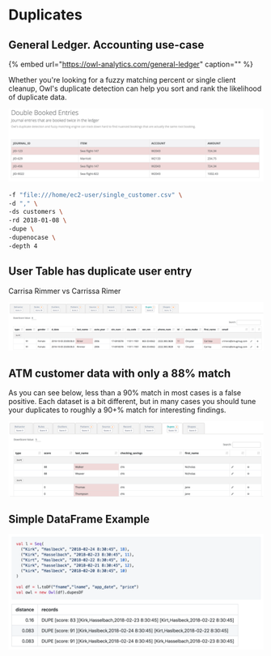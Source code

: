 # Duplicates

## General Ledger.  Accounting use-case

{% embed url="https://owl-analytics.com/general-ledger" caption="" %}

Whether you're looking for a fuzzy matching percent or single client cleanup, Owl's duplicate detection can help you sort and rank the likelihood of duplicate data.

![](../.gitbook/assets/owl-dupe-booked.png)

```bash
-f "file:///home/ec2-user/single_customer.csv" \
-d "," \
-ds customers \
-rd 2018-01-08 \
-dupe \
-dupenocase \
-depth 4
```

## User Table has duplicate user entry

Carrisa Rimmer vs Carrissa Rimer

![](../.gitbook/assets/owl-dupe-carrissa.png)

## ATM customer data with only a 88% match

As you can see below, less than a 90% match in most cases is a false positive. Each dataset is a bit different, but in many cases you should tune your duplicates to roughly a 90+% match for interesting findings.

![](../.gitbook/assets/owl-dupes.png)

## Simple DataFrame Example

![](../.gitbook/assets/owl-dupe-df.png)

